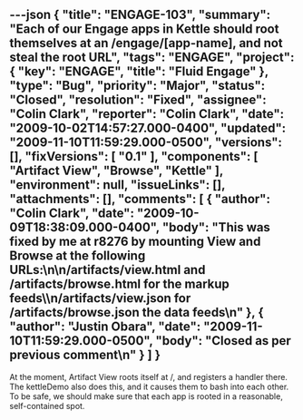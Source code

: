 ---json
{
  "title": "ENGAGE-103",
  "summary": "Each of our Engage apps in Kettle should root themselves at an /engage/[app-name], and not steal the root URL",
  "tags": "ENGAGE",
  "project": {
    "key": "ENGAGE",
    "title": "Fluid Engage"
  },
  "type": "Bug",
  "priority": "Major",
  "status": "Closed",
  "resolution": "Fixed",
  "assignee": "Colin Clark",
  "reporter": "Colin Clark",
  "date": "2009-10-02T14:57:27.000-0400",
  "updated": "2009-11-10T11:59:29.000-0500",
  "versions": [],
  "fixVersions": [
    "0.1"
  ],
  "components": [
    "Artifact View",
    "Browse",
    "Kettle"
  ],
  "environment": null,
  "issueLinks": [],
  "attachments": [],
  "comments": [
    {
      "author": "Colin Clark",
      "date": "2009-10-09T18:38:09.000-0400",
      "body": "This was fixed by me at r8276 by mounting View and Browse at the following URLs:\n\n/artifacts/view.html and /artifacts/browse.html for the markup feeds\\\n/artifacts/view.json for /artifacts/browse.json the data feeds\n"
    },
    {
      "author": "Justin Obara",
      "date": "2009-11-10T11:59:29.000-0500",
      "body": "Closed as per previous comment\n"
    }
  ]
}
---
At the moment, Artifact View roots itself at /, and registers a handler there. The kettleDemo also does this, and it causes them to bash into each other. To be safe, we should make sure that each app is rooted in a reasonable, self-contained spot.

        